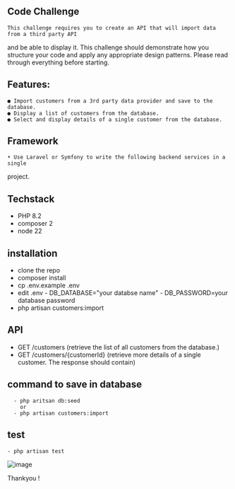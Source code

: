 ## Code Challenge
    This challenge requires you to create an API that will import data from a third party API
and be able to display it. This challenge should demonstrate how you structure your
code and apply any appropriate design patterns. Please read through everything before
starting.

## Features:
    ● Import customers from a 3rd party data provider and save to the database.
    ● Display a list of customers from the database.
    ● Select and display details of a single customer from the database.

## Framework
    • Use Laravel or Symfony to write the following backend services in a single
project.

## Techstack
 - PHP 8.2
 - composer 2
 - node 22


## installation
 - clone the repo
 - composer install
 - cp .env.example .env
 - edit .env
       - DB_DATABASE="your databse name"
       - DB_PASSWORD=your database password
 -  php artisan customers:import

 ## API
   - GET /customers (retrieve the list of all customers from the database.)
   - GET /customers/{customerId}  (retrieve more details of a single customer.
The response should contain)

## command to save in database 
      - php aritsan db:seed
        or
      - php artisan customers:import

## test
    - php artisan test
![image](https://github.com/user-attachments/assets/587e2365-e767-44c6-8316-44d5597ae77d)

Thankyou !
